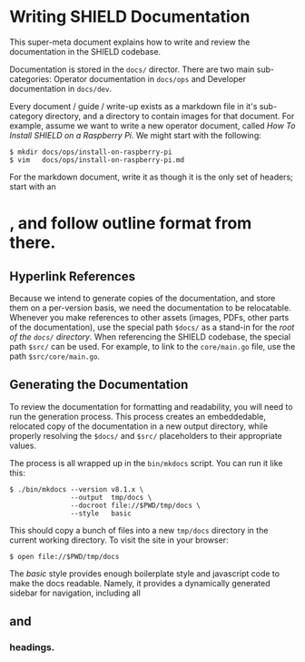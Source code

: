 Writing SHIELD Documentation
============================

This super-meta document explains how to write and review the
documentation in the SHIELD codebase.

Documentation is stored in the `docs/` director.  There are two
main sub-categories: Operator documentation in `docs/ops` and
Developer documentation in `docs/dev`.

Every document / guide / write-up exists as a markdown file in
it's sub-category directory, and a directory to contain images for
that document.  For example, assume we want to write a new
operator document, called _How To Install SHIELD on a Raspberry
Pi_.  We might start with the following:

    $ mkdir docs/ops/install-on-raspberry-pi
    $ vim   docs/ops/install-on-raspberry-pi.md

For the markdown document, write it as though it is the only set
of headers; start with an <h1>, and follow outline format from
there.

Hyperlink References
--------------------

Because we intend to generate copies of the documentation, and
store them on a per-version basis, we need the documentation to be
relocatable.  Whenever you make references to other assets
(images, PDFs, other parts of the documentation), use the special
path `$docs/` as a stand-in for the _root of the `docs/`
directory_.  When referencing the SHIELD codebase, the special
path `$src/` can be used.  For example, to link to the
`core/main.go` file, use the path `$src/core/main.go`.

Generating the Documentation
----------------------------

To review the documentation for formatting and readability, you
will need to run the generation process.  This process creates an
embeddedable, relocated copy of the documentation in a new output
directory, while properly resolving the `$docs/` and `$src/`
placeholders to their appropriate values.

The process is all wrapped up in the `bin/mkdocs` script.  You can
run it like this:

    $ ./bin/mkdocs --version v8.1.x \
                   --output  tmp/docs \
                   --docroot file://$PWD/tmp/docs \
                   --style   basic

This should copy a bunch of files into a new `tmp/docs` directory
in the current working directory.  To visit the site in your
browser:

    $ open file://$PWD/tmp/docs

The _basic_ style provides enough boilerplate style and javascript
code to make the docs readable.  Namely, it provides a dynamically
generated sidebar for navigation, including all <h2> and <h3>
headings.
